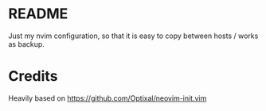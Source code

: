 # README

Just my nvim configuration, so that it is easy to copy between hosts / works as backup.

# Credits 

Heavily based on https://github.com/Optixal/neovim-init.vim
